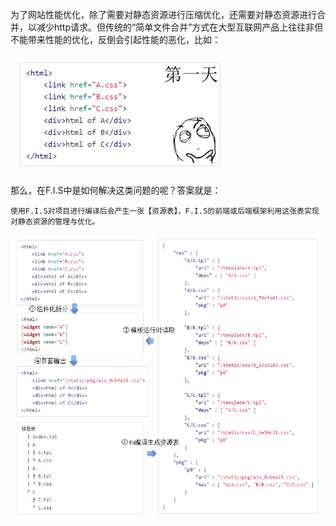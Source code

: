 为了网站性能优化，除了需要对静态资源进行压缩优化，还需要对静态资源进行合并，以减少http请求。但传统的“简单文件合并”方式在大型互联网产品上往往非但不能带来性能的优化，反倒会引起性能的恶化，比如：

![传统资源合并方式导致性能恶化](img/pack.gif)

那么，在F.I.S中是如何解决这类问题的呢？答案就是：

    使用F.I.S对项目进行编译后会产生一张【资源表】，F.I.S的前端或后端框架利用这张表实现对静态资源的管理与优化。

![F.I.S的静态资源管理示意图](img/map.png)